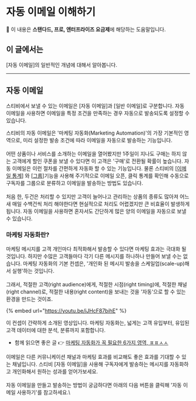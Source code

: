 # 자동 이메일 이해하기

**💬** 이 내용은 **스탠다드, 프로, 엔터프라이즈 요금제**에 해당하는 도움말입니다.

## 이 글에서는 <a href="#h_01h9t7h2chmq2fvwjbd17rxkjg" id="h_01h9t7h2chmq2fvwjbd17rxkjg"></a>

\[자동 이메일]의 일반적인 개념에 대해서 알아봅니다.

***

## 자동 이메일 <a href="#h_01h9t7h2ch0hmbd1xsabx10tgd" id="h_01h9t7h2ch0hmbd1xsabx10tgd"></a>

스티비에서 보낼 수 있는 이메일은 \[자동 이메일]과 \[일반 이메일]로 구분합니다. 자동 이메일을 사용하면 이메일을 특정 조건을 만족하는 경우 자동으로 발송되도록 설정할 수 있습니다.

스티비의 자동 이메일은 '마케팅 자동화(Marketing Automation)'의 가장 기본적인 영역으로, 미리 설정한 발송 조건에 따라 이메일을 자동으로 발송하는 기능입니다.\
\
어떤 상품이나 서비스를 소개하는 이메일을 열어봤지만 1주일이 지나도 구매는 하지 않는 고객에게 할인 쿠폰을 보낼 수 있다면 이 고객은 '구매'로 전환될 확률이 높습니다. 자동 이메일은 이런 절차를 간편하게 자동화 할 수 있는 기능입니다. 물론 스티비의 \[[이메일 통계](../analytics/email-statistics-dashboard.md)] 와 \[[그룹](../../list/classify-subscribers/how-to-use-groups.md)]기능을 사용해 주기적으로 이메일 오픈, 클릭 통계를 확인해 수동으로 구독자를 그룹으로 분류하고 이메일을 발송하는 방법도 있습니다. \
\
처음 한, 두건은 처리할 수 있지만 고객이 늘어나고 관리하는 상품의 종류도 많아져 어느새 매일 수백건씩 처리 해야한다면 현실적으로 처리도 어렵겠지만 큰 비효율이 발생하게 됩니다. 자동 이메일을 사용하면 혼자서도 간단하게 많은 양의 이메일을 자동으로 보낼 수 있습니다.

&#x20;

### 마케팅 자동화란? <a href="#h_01h9t7h2ch4gayzqhvm86c1ejg" id="h_01h9t7h2ch4gayzqhvm86c1ejg"></a>

마케팅 메시지를 고객 개인마다 최적화해서 발송할 수 있다면 마케팅 효과는 극대화 될 것입니다. 하지만 수많은 고객들마다 각기 다른 메시지를 하나하나 만들어 보낼 수는 없습니다. 마케팅 자동화의 기본 컨셉은, '개인화 된 메시지 발송을 스케일업(scale-up)해서 실행'하는 것입니다.\
\
그래서, 적절한 고객(right audience)에게, 적절한 시점(right timing)에, 적절한 채널(right channel)로, 적절한 내용(right content)을 보내는 것을 '자동'으로 할 수 있는 환경을 만드는 것이죠.

{% embed url="https://youtu.be/iJHcF87bihE" %}

이 컨셉이 간략하게 소개된 영상입니다. 마케팅 자동화는, 넓게는 고객 유입부터, 유입된 고객 데이터에 대한 분석, 분류까지 포함합니다.

* 함께 읽으면 좋은 글 👉 [마케팅 자동화가 꼭 필요한 6가지 영역, ㅍㅍㅅㅅ](http://ppss.kr/archives/79025)

이메일은 다른 커뮤니케이션 채널과 마케팅 효과를 비교해도 좋은 효과를 기대할 수 있는 채널입니다. 스티비 \[자동 이메일]을 사용해 구독자에게 발송하는 메시지를 자동화하고 개인화해서 원하는 성과를 얻어가보세요.\
\
자동 이메일을 만들고 발송하는 방법이 궁금하다면 아래의 다음 버튼을 클릭해 '자동 이메일 사용하기'를 참고하세요.\
